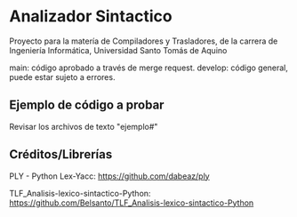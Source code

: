 # Analizador Sintactico
Proyecto para la matería de Compiladores y Trasladores, de la carrera de Ingeniería Informática, Universidad Santo Tomás de Aquino

main: código aprobado a través de merge request.
develop: código general, puede estar sujeto a errores.

## Ejemplo de código a probar

Revisar los archivos de texto "ejemplo#"

## Créditos/Librerías

PLY - Python Lex-Yacc: https://github.com/dabeaz/ply

TLF_Analisis-lexico-sintactico-Python: https://github.com/Belsanto/TLF_Analisis-lexico-sintactico-Python